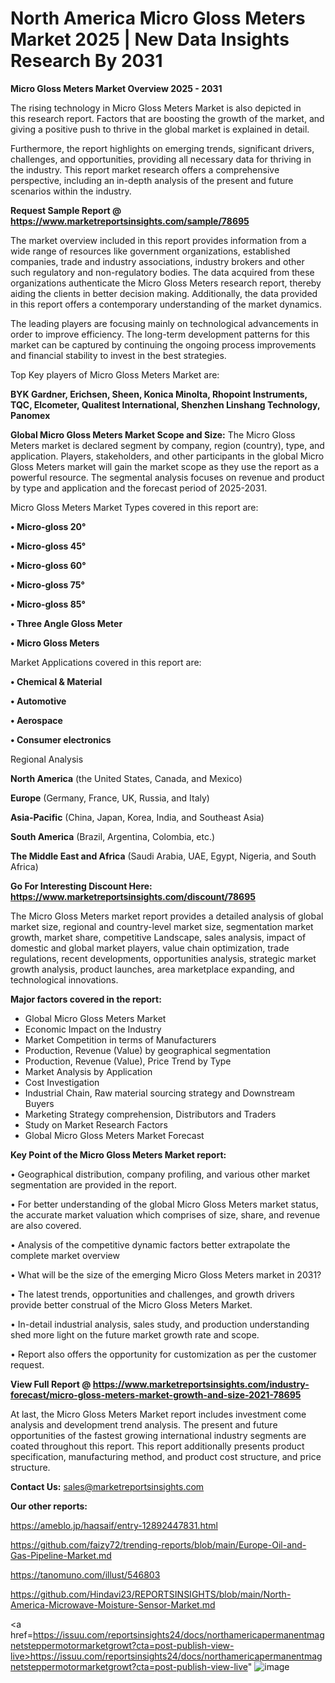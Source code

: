# North America Micro Gloss Meters Market 2025 | New Data Insights Research By 2031

<Strong> Micro Gloss Meters Market Overview 2025 - 2031</strong>

The rising technology in Micro Gloss Meters Market is also depicted in this research report. Factors that are boosting the growth of the market, and giving a positive push to thrive in the global market is explained in detail.

Furthermore, the report highlights on emerging trends, significant drivers, challenges, and opportunities, providing all necessary data for thriving in the industry. This report market research offers a comprehensive perspective, including an in-depth analysis of the present and future scenarios within the industry.

<strong>Request Sample Report @ <a href=https://www.marketreportsinsights.com/sample/78695>https://www.marketreportsinsights.com/sample/78695</a></strong>

The market overview included in this report provides information from a wide range of resources like government organizations, established companies, trade and industry associations, industry brokers and other such regulatory and non-regulatory bodies. The data acquired from these organizations authenticate the Micro Gloss Meters research report, thereby aiding the clients in better decision making. Additionally, the data provided in this report offers a contemporary understanding of the market dynamics.

The leading players are focusing mainly on technological advancements in order to improve efficiency. The long-term development patterns for this market can be captured by continuing the ongoing process improvements and financial stability to invest in the best strategies.

Top Key players of Micro Gloss Meters Market are:

<strong>BYK Gardner, Erichsen, Sheen, Konica Minolta, Rhopoint Instruments, TQC, Elcometer, Qualitest International, Shenzhen Linshang Technology, Panomex</strong>

<strong><b>Global Micro Gloss Meters Market Scope and Size:</b></strong>
The Micro Gloss Meters market is declared segment by company, region (country), type, and application. Players, stakeholders, and other participants in the global Micro Gloss Meters market will gain the market scope as they use the report as a powerful resource. The segmental analysis focuses on revenue and product by type and application and the forecast period of 2025-2031.

Micro Gloss Meters Market Types covered in this report are:

<strong>• Micro-gloss 20°

• Micro-gloss 45°

• Micro-gloss 60°

• Micro-gloss 75°

• Micro-gloss 85°

• Three Angle Gloss Meter

• Micro Gloss Meters</strong>

Market Applications covered in this report are:

<strong>• Chemical & Material

• Automotive

• Aerospace

• Consumer electronics</strong> 

Regional Analysis

<strong>North America</strong> (the United States, Canada, and Mexico)

<strong>Europe</strong> (Germany, France, UK, Russia, and Italy)

<strong>Asia-Pacific</strong> (China, Japan, Korea, India, and Southeast Asia)

<strong>South America</strong> (Brazil, Argentina, Colombia, etc.)

<strong>The Middle East and Africa</strong> (Saudi Arabia, UAE, Egypt, Nigeria, and South Africa)

<strong>Go For Interesting Discount Here: <a href=https://www.marketreportsinsights.com/discount/78695>https://www.marketreportsinsights.com/discount/78695</a></strong>

The Micro Gloss Meters market report provides a detailed analysis of global market size, regional and country-level market size, segmentation market growth, market share, competitive Landscape, sales analysis, impact of domestic and global market players, value chain optimization, trade regulations, recent developments, opportunities analysis, strategic market growth analysis, product launches, area marketplace expanding, and technological innovations.

<strong><b>Major factors covered in the report:</b></strong>
<ul>
  <li>Global Micro Gloss Meters Market </li>
  <li>Economic Impact on the Industry</li>
  <li>Market Competition in terms of Manufacturers</li>
  <li>Production, Revenue (Value) by geographical segmentation</li>
  <li>Production, Revenue (Value), Price Trend by Type</li>
  <li>Market Analysis by Application</li>
  <li>Cost Investigation</li>
  <li>Industrial Chain, Raw material sourcing strategy and Downstream Buyers</li>
  <li>Marketing Strategy comprehension, Distributors and Traders</li>
  <li>Study on Market Research Factors</li>
  <li>Global Micro Gloss Meters Market Forecast</li>
</ul>

<strong><b>Key Point of the Micro Gloss Meters Market report:</b></strong>

• Geographical distribution, company profiling, and various other market segmentation are provided in the report.

• For better understanding of the global Micro Gloss Meters market status, the accurate market valuation which comprises of size, share, and revenue are also covered.

• Analysis of the competitive dynamic factors better extrapolate the complete market overview

• What will be the size of the emerging Micro Gloss Meters market in 2031?

• The latest trends, opportunities and challenges, and growth drivers provide better construal of the Micro Gloss Meters Market.

• In-detail industrial analysis, sales study, and production understanding shed more light on the future market growth rate and scope.

• Report also offers the opportunity for customization as per the customer request.

<strong><b>View Full Report @ <a href=https://www.marketreportsinsights.com/industry-forecast/micro-gloss-meters-market-growth-and-size-2021-78695>https://www.marketreportsinsights.com/industry-forecast/micro-gloss-meters-market-growth-and-size-2021-78695</a></b></strong>


At last, the Micro Gloss Meters Market report includes investment come analysis and development trend analysis. The present and future opportunities of the fastest growing international industry segments are coated throughout this report. This report additionally presents product specification, manufacturing method, and product cost structure, and price structure.

<strong>Contact Us:</strong>
sales@marketreportsinsights.com

<strong>Our other reports:</strong>

<a href=https://ameblo.jp/haqsaif/entry-12892447831.html>https://ameblo.jp/haqsaif/entry-12892447831.html</a>

<a href=https://github.com/faizy72/trending-reports/blob/main/Europe-Oil-and-Gas-Pipeline-Market.md>https://github.com/faizy72/trending-reports/blob/main/Europe-Oil-and-Gas-Pipeline-Market.md</a>

<a href=https://tanomuno.com/illust/546803>https://tanomuno.com/illust/546803</a>

<a href=https://github.com/Hindavi23/REPORTSINSIGHTS/blob/main/North-America-Microwave-Moisture-Sensor-Market.md>https://github.com/Hindavi23/REPORTSINSIGHTS/blob/main/North-America-Microwave-Moisture-Sensor-Market.md</a>

<a href=https://issuu.com/reportsinsights24/docs/northamericapermanentmagnetsteppermotormarketgrowt?cta=post-publish-view-live>https://issuu.com/reportsinsights24/docs/northamericapermanentmagnetsteppermotormarketgrowt?cta=post-publish-view-live</a>"
![image](https://github.com/user-attachments/assets/2401fd3f-bb3b-4be9-affe-aa2aa3e3e473)
